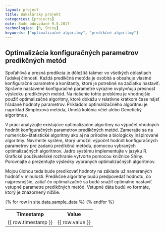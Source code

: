 ```yaml
---
layout: project
title: Bakalársky projekt
categories: [projects]
note: Bude odovzdané 9.5.2017
technologies: [R, Shiny]
keywords: ["optimalizačné algoritmy", "predikčné algoritmy"]
---
```


## Optimalizácia konfiguračných parametrov predikčných metód

Spoľahlivá a presná predikcia je dôležitá takmer vo všetkých oblastiach ľudskej činnosti. Každá predikčná metóda je osobitá a obsahuje vlastné konfiguračné parametre a konštanty, ktoré je potrebné na začiatku nastaviť. Správne nastavené konfiguračné parametre výrazne ovplyvňujú presnosť výsledku predikčných metód. Na riešenie tohto problému je vhodnejšie použiť optimalizačné algoritmy, ktoré dokážu v relatívne krátkom čase nájsť hľadané hodnoty parametrov. Príkladom optimalizačného algoritmu je napríklad Simplexová metóda, Umelá kolónia včiel alebo Genetický algoritmus.

V práci analyzujte existujúce optimalizačne algoritmy na výpočet vhodných hodnôt konfiguračných parametrov predikčných metód. Zamerajte sa na numericko-štatistické algoritmy ako aj na prírodne a biologicky inšpirované algoritmy. Navrhnite systém, ktorý umožní výpočet hodnôt konfiguračných parametrov pre zadanú predikčnú metódu, pomocou vybraných optimalizačných algoritmov. Jadro systému implementujte v jazyku R. Grafické používateľské rozhranie vytvorte pomocou knižnice Shiny. Porovnajte a prezentujte výsledky vybraných optimalizačných algoritmov.

Mojou úlohou teda bude predikovať hodnoty na základe už nameraných hodnôť v minulosti. Predikčné algoritmy budú predpovedať hodnotu, čo najpresnejšie, zatiaľ čo optimalizačné sa budú snažiť optimálne nastaviť vstupné parametre predikčných metód. Vstupné dáta budú vo formáte, ktorý je znázornený nižšie.

<table>
  <tr>
    <th>Timestamp</th>
    <th>Value</th>
  </tr>
  {% for row in site.data.sample_data %}
    <tr>
      <td>{{ row.timestamp }}</td>
      <td>{{ row.value }}</td>
    </tr>
  {% endfor %}
</table>
